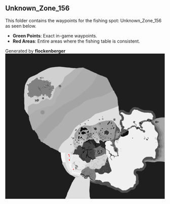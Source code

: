 ## Unknown_Zone_156
This folder contains the waypoints for the fishing spot: Unknown_Zone_156 as seen below.

- **Green Points**: Exact in-game waypoints.
- **Red Areas**: Entire areas where the fishing table is consistent.

Generated by **flockenberger**
![Unknown_Zone_156](./Preview.png?raw=true "Unknown_Zone_156")
